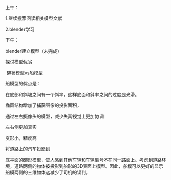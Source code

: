 上午：

1.继续搜索阅读相关模型文献

2.blender学习

下午：

blender建立模型（未完成）

探讨模型优劣







​	碗状模型vs船模型	

船模型的优点是：

在底部和斜坡之间有一个斜率，这样底面和斜率之间的过度是光滑。

椭圆结构增加了捕获图像的投影面积，

通过左右摄像头的模型，减少失真视觉上更加协调

左右侧更加真实

变形小，精度高

将道路上的汽车投影到

底平面的碗形模型，使人感到其他车辆和车辆型号不在同一路面上。考虑到道路环境，道路两侧的物体被投影到船形的3D表面上模型。因此，船模可以更好的显示船模两侧的三维物体这减少了司机的误判。

